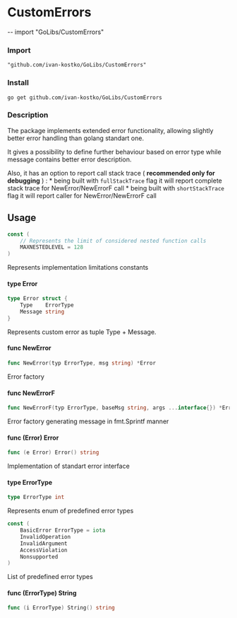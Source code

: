 # CustomErrors
--
    import "GoLibs/CustomErrors"

### Import

    "github.com/ivan-kostko/GoLibs/CustomErrors"

### Install

    go get github.com/ivan-kostko/GoLibs/CustomErrors


### Description

The package implements extended error functionality, allowing slightly better
error handling than golang standart one.

It gives a possibility to define further behaviour based on error type while
message contains better error description.

Also, it has an option to report call stack trace ( **recommended only for
debugging** ) : * being built with `fullStackTrace` flag it will report complete
stack trace for NewError/NewErrorF call * being built with `shortStackTrace`
flag it will report caller for NewError/NewErrorF call

## Usage

```go
const (
	// Represents the limit of considered nested function calls
	MAXNESTEDLEVEL = 128
)
```
Represents implementation limitations constants

#### type Error

```go
type Error struct {
	Type    ErrorType
	Message string
}
```

Represents custom error as tuple Type + Message.

#### func  NewError

```go
func NewError(typ ErrorType, msg string) *Error
```
Error factory

#### func  NewErrorF

```go
func NewErrorF(typ ErrorType, baseMsg string, args ...interface{}) *Error
```
Error factory generating message in fmt.Sprintf manner

#### func (Error) Error

```go
func (e Error) Error() string
```
Implementation of standart error interface

#### type ErrorType

```go
type ErrorType int
```

Represents enum of predefined error types

```go
const (
	BasicError ErrorType = iota
	InvalidOperation
	InvalidArgument
	AccessViolation
	Nonsupported
)
```
List of predefined error types

#### func (ErrorType) String

```go
func (i ErrorType) String() string
```
